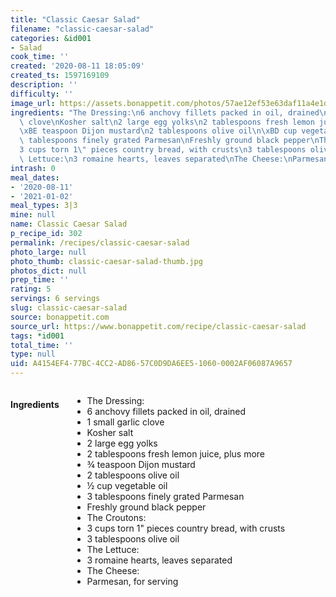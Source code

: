 ```yaml
---
title: "Classic Caesar Salad"
filename: "classic-caesar-salad"
categories: &id001
- Salad
cook_time: ''
created: '2020-08-11 18:05:09'
created_ts: 1597169109
description: ''
difficulty: ''
image_url: https://assets.bonappetit.com/photos/57ae12ef53e63daf11a4e1d6/16:9/w_1880,c_limit/BA-best-classic-caeser-salad.jpg
ingredients: "The Dressing:\n6 anchovy fillets packed in oil, drained\n1 small garlic\
  \ clove\nKosher salt\n2 large egg yolks\n2 tablespoons fresh lemon juice, plus more\n\
  \xBE teaspoon Dijon mustard\n2 tablespoons olive oil\n\xBD cup vegetable oil\n3\
  \ tablespoons finely grated Parmesan\nFreshly ground black pepper\nThe Croutons:\n\
  3 cups torn 1\" pieces country bread, with crusts\n3 tablespoons olive oil\nThe\
  \ Lettuce:\n3 romaine hearts, leaves separated\nThe Cheese:\nParmesan, for serving"
intrash: 0
meal_dates:
- '2020-08-11'
- '2021-01-02'
meal_types: 3|3
mine: null
name: Classic Caesar Salad
p_recipe_id: 302
permalink: /recipes/classic-caesar-salad
photo_large: null
photo_thumb: classic-caesar-salad-thumb.jpg
photos_dict: null
prep_time: ''
rating: 5
servings: 6 servings
slug: classic-caesar-salad
source: bonappetit.com
source_url: https://www.bonappetit.com/recipe/classic-caesar-salad
tags: *id001
total_time: ''
type: null
uid: A4154EF4-77BC-4CC2-AD86-57C0D9DA6EE5-1060-0002AF06087A9657
---
```

<div class="large-8 medium-7 columns" id="writeup">	</div><!-- #writeup -->
</div><!-- #row-one -->
<div class="row" id="row-two">	<div class="medium-4 small-5 columns" id="ingredients"><h4>Ingredients</h4><div class="box box-ingredients content"><ul>
<li>The Dressing:</li>
<li>6 anchovy fillets packed in oil, drained</li>
<li>1 small garlic clove</li>
<li>Kosher salt</li>
<li>2 large egg yolks</li>
<li>2 tablespoons fresh lemon juice, plus more</li>
<li>¾ teaspoon Dijon mustard</li>
<li>2 tablespoons olive oil</li>
<li>½ cup vegetable oil</li>
<li>3 tablespoons finely grated Parmesan</li>
<li>Freshly ground black pepper</li>
<li>The Croutons:</li>
<li>3 cups torn 1&quot; pieces country bread, with crusts</li>
<li>3 tablespoons olive oil</li>
<li>The Lettuce:</li>
<li>3 romaine hearts, leaves separated</li>
<li>The Cheese:</li>
<li>Parmesan, for serving</li>
</ul>
</div>	</div>	<div class="medium-6 small-7 columns" id="directions">	</div>